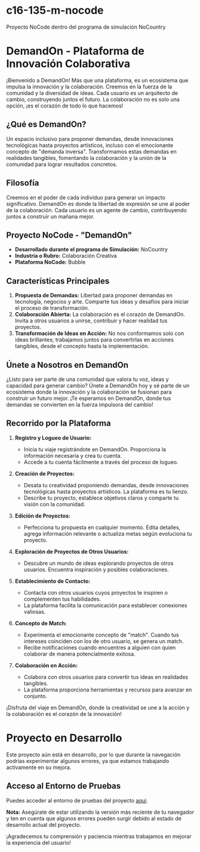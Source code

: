 # c16-135-m-nocode
Proyecto NoCode dentro del programa de simulación NoCountry

# DemandOn - Plataforma de Innovación Colaborativa

¡Bienvenido a DemandOn! Más que una plataforma, es un ecosistema que impulsa la innovación y la colaboración. Creemos en la fuerza de la comunidad y la diversidad de ideas. Cada usuario es un arquitecto de cambio, construyendo juntos el futuro. La colaboración no es solo una opción, ¡es el corazón de todo lo que hacemos!

## ¿Qué es DemandOn?
Un espacio inclusivo para proponer demandas, desde innovaciones tecnológicas hasta proyectos artísticos, incluso con el emocionante concepto de "demanda inversa". Transformamos estas demandas en realidades tangibles, fomentando la colaboración y la unión de la comunidad para lograr resultados concretos.

## Filosofía
Creemos en el poder de cada individuo para generar un impacto significativo. DemandOn es donde la libertad de expresión se une al poder de la colaboración. Cada usuario es un agente de cambio, contribuyendo juntos a construir un mañana mejor.

## Proyecto NoCode - "DemandOn"
- **Desarrollado durante el programa de Simulación:** NoCountry
- **Industria o Rubro:** Colaboración Creativa
- **Plataforma NoCode:** Bubble

## Características Principales
1. **Propuesta de Demandas:** Libertad para proponer demandas en tecnología, negocios y arte. Comparte tus ideas y desafíos para iniciar el proceso de transformación.
2. **Colaboración Abierta:** La colaboración es el corazón de DemandOn. Invita a otros usuarios a unirse, contribuir y hacer realidad tus proyectos.
3. **Transformación de Ideas en Acción:** No nos conformamos solo con ideas brillantes; trabajamos juntos para convertirlas en acciones tangibles, desde el concepto hasta la implementación.

## Únete a Nosotros en DemandOn
¿Listo para ser parte de una comunidad que valora tu voz, ideas y capacidad para generar cambio? Únete a DemandOn hoy y sé parte de un ecosistema donde la innovación y la colaboración se fusionan para construir un futuro mejor. ¡Te esperamos en DemandOn, donde tus demandas se convierten en la fuerza impulsora del cambio!

## Recorrido por la Plataforma
1. **Registro y Logueo de Usuario:**
   - Inicia tu viaje registrándote en DemandOn. Proporciona la información necesaria y crea tu cuenta.
   - Accede a tu cuenta fácilmente a través del proceso de logueo.


2. **Creación de Proyectos:**
   - Desata tu creatividad proponiendo demandas, desde innovaciones tecnológicas hasta proyectos artísticos. La plataforma es tu lienzo.
   - Describe tu proyecto, establece objetivos claros y comparte tu visión con la comunidad.
 

3. **Edición de Proyectos:**
   - Perfecciona tu propuesta en cualquier momento. Edita detalles, agrega información relevante o actualiza metas según evoluciona tu proyecto.


4. **Exploración de Proyectos de Otros Usuarios:**
   - Descubre un mundo de ideas explorando proyectos de otros usuarios. Encuentra inspiración y posibles colaboraciones.


5. **Establecimiento de Contacto:**
   - Contacta con otros usuarios cuyos proyectos te inspiren o complementen tus habilidades.
   - La plataforma facilita la comunicación para establecer conexiones valiosas.


6. **Concepto de Match:**
   - Experimenta el emocionante concepto de "match". Cuando tus intereses coinciden con los de otro usuario, se genera un match.
   - Recibe notificaciones cuando encuentres a alguien con quien colaborar de manera potencialmente exitosa.


7. **Colaboración en Acción:**
   - Colabora con otros usuarios para convertir tus ideas en realidades tangibles.
   - La plataforma proporciona herramientas y recursos para avanzar en conjunto.


¡Disfruta del viaje en DemandOn, donde la creatividad se une a la acción y la colaboración es el corazón de la innovación!

# Proyecto en Desarrollo

Este proyecto aún está en desarrollo, por lo que durante la navegación podrías experimentar algunos errores, ya que estamos trabajando activamente en su mejora.

## Acceso al Entorno de Pruebas

Puedes acceder al entorno de pruebas del proyecto [aquí](https://mcvipnocode.bubbleapps.io/version-test/login?v=login).

**Nota:** Asegúrate de estar utilizando la versión más reciente de tu navegador y ten en cuenta que algunos errores pueden surgir debido al estado de desarrollo actual del proyecto.

¡Agradecemos tu comprensión y paciencia mientras trabajamos en mejorar la experiencia del usuario!

